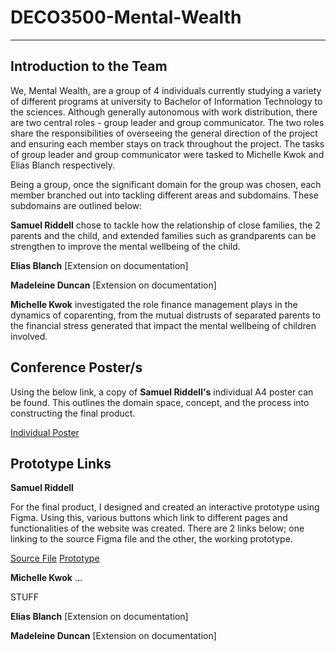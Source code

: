 # DECO3500-Mental-Wealth

***

## Introduction to the Team

We, Mental Wealth, are a group of 4 individuals currently studying a variety of different programs at university to Bachelor of Information Technology to the sciences. Although generally autonomous with work distribution, there are two central roles - group leader and group communicator. The two roles share the responsibilities of overseeing the general direction of the project and ensuring each member stays on track throughout the project. The tasks of group leader and group communicator were tasked to Michelle Kwok and Elias Blanch respectively.

Being a group, once the significant domain for the group was chosen, each member branched out into tackling different areas and subdomains. These subdomains are outlined below:

**Samuel Riddell** chose to tackle how the relationship of close families, the 2 parents and the child, and extended families such as grandparents can be strengthen to improve the mental wellbeing of the child.

**Elias Blanch** [Extension on documentation]

**Madeleine Duncan** [Extension on documentation]

**Michelle Kwok** investigated the role finance management plays in the dynamics of coparenting, from the mutual distrusts of separated parents to the financial stress generated that impact the mental wellbeing of children involved.

## Conference Poster/s

Using the below link, a copy of **Samuel Riddell's** individual A4 poster can be found. This outlines the domain space, concept, and the process into constructing the final product.

[Individual Poster](https://drive.google.com/file/d/10rYK3MHWJzFo8nz9rEKBY-gMgnjFkq5y/view?usp=sharing)

## Prototype Links

**Samuel Riddell**

For the final product, I designed and created an interactive prototype using Figma. Using this, various buttons which link to different pages and functionalities of the website was created. There are 2 links below; one linking to the source Figma file and the other, the working prototype.

[Source File](https://www.figma.com/file/CxfkCOGT9lTkGJYkCtXjFX/DECO3500-Final-Product?node-id=0%3A1)
[Prototype](https://www.figma.com/proto/CxfkCOGT9lTkGJYkCtXjFX/DECO3500-Final-Product?node-id=5%3A671&scaling=min-zoom)

**Michelle Kwok** ...

STUFF

**Elias Blanch** [Extension on documentation]

**Madeleine Duncan** [Extension on documentation]



